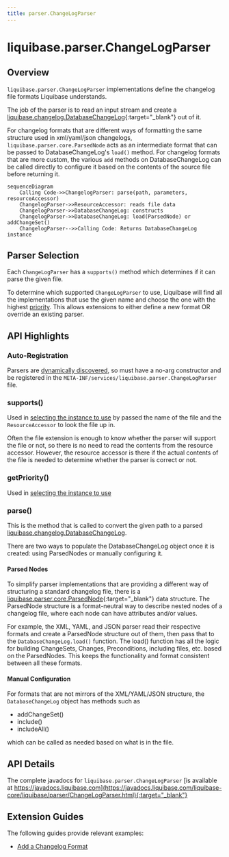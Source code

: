 ```yaml
---
title: parser.ChangeLogParser
---
```


# liquibase.parser.ChangeLogParser

## Overview

`liquibase.parser.ChangeLogParser` implementations define the changelog file formats Liquibase understands.  

The job of the parser is to read an input stream and create a [liquibase.changelog.DatabaseChangeLog](https://javadocs.liquibase.com/liquibase-core/liquibase/changelog/DatabaseChangeLog.html){:target="_blank"} out of it.

For changelog formats that are different ways of formatting the same structure used in xml/yaml/json changelogs, `liquibase.parser.core.ParsedNode` acts as an intermediate format that can be passed to DatabaseChangeLog's `load()` method.
For changelog formats that are more custom, the various `add` methods on DatabaseChangeLog can be called directly to configure it based on the contents of the source file before returning it.

```mermaid
sequenceDiagram
    Calling Code->>ChangelogParser: parse(path, parameters, resourceAccessor)
    ChangelogParser->>ResourceAccessor: reads file data
    ChangelogParser->>DatabaseChangeLog: constructs
    ChangelogParser->>DatabaseChangeLog: load(ParsedNode) or addChangeSet()
    ChangelogParser-->>Calling Code: Returns DatabaseChangeLog instance
```

## Parser Selection

Each `ChangeLogParser` has a `supports()` method which determines if it can parse the given file. 

To determine which supported `ChangeLogParser` to use, Liquibase will find all the implementations that use the given name and choose the one with the highest [priority](../architecture/service-discovery.md).
This allows extensions to either define a new format OR override an existing parser.

## API Highlights

### Auto-Registration

Parsers are [dynamically discovered](../architecture/service-discovery.md), so must have a no-arg constructor and be registered in the `META-INF/services/liquibase.parser.ChangeLogParser` file.

### supports()

Used in [selecting the instance to use](#executor-selection) by passed the name of the file and the `ResourceAccessor` to look the file up in.

Often the file extension is enough to know whether the parser will support the file or not, so there is no need to read the contents from the resource accessor.
However, the resource accessor is there if the actual contents of the file is needed to determine whether the parser is correct or not.

### getPriority()

Used in [selecting the instance to use](#executor-selection)

### parse()

This is the method that is called to convert the given path to a parsed [liquibase.changelog.DatabaseChangeLog](https://javadocs.liquibase.com/liquibase-core/liquibase/changelog/DatabaseChangeLog.html).

There are two ways to populate the DatabaseChangeLog object once it is created: using ParsedNodes or manually configuring it.

#### Parsed Nodes

To simplify parser implementations that are providing a different way of structuring a standard changelog file, there is a [liquibase.parser.core.ParsedNode](https://javadocs.liquibase.com/liquibase-core/liquibase/parser/core/ParsedNode.html){:target="_blank"} data structure.
The ParsedNode structure is a format-neutral way to describe nested nodes of a changelog file, where each node can have attributes and/or values.

For example, the XML, YAML, and JSON parser read their respective formats and create a ParsedNode structure out of them, then pass that to the `DatabaseChangeLog.load()` function.
The load() function has all the logic for building ChangeSets, Changes, Preconditions, including files, etc. based on the ParsedNodes. This keeps the functionality and format consistent between all these formats.

#### Manual Configuration

For formats that are not mirrors of the XML/YAML/JSON structure, the `DatabaseChangeLog` object has methods such as

- addChangeSet()
- include()
- includeAll()

which can be called as needed based on what is in the file.

## API Details

The complete javadocs for `liquibase.parser.ChangeLogParser` [is available at https://javadocs.liquibase.com](https://javadocs.liquibase.com/liquibase-core/liquibase/parser/ChangeLogParser.html){:target="_blank"}

## Extension Guides

The following guides provide relevant examples:

- [Add a Changelog Format](../../extensions-integrations/extension-guides/add-a-changelog-format.md)